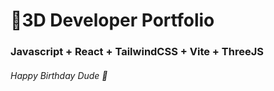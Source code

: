 # 🚀3D Developer Portfolio

### Javascript + React + TailwindCSS + Vite + ThreeJS
###### Happy Birthday Dude 🎂
